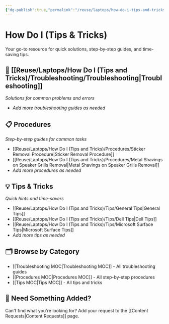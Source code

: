 ```yaml
---
{"dg-publish":true,"permalink":"/reuse/laptops/how-do-i-tips-and-tricks/how-do-i-tips-and-tricks/"}
---
```



# How Do I (Tips & Tricks)

Your go-to resource for quick solutions, step-by-step guides, and time-saving tips.

## 🔧 [[Reuse/Laptops/How Do I (Tips and Tricks)/Troubleshooting/Troubleshooting\|Troubleshooting]]
*Solutions for common problems and errors*

- *Add more troubleshooting guides as needed*

## 📋 Procedures  
*Step-by-step guides for common tasks*
- [[Reuse/Laptops/How Do I (Tips and Tricks)/Procedures/Sticker Removal Procedure\|Sticker Removal Procedure]]
- [[Reuse/Laptops/How Do I (Tips and Tricks)/Procedures/Metal Shavings on Speaker Grills Removal\|Metal Shavings on Speaker Grills Removal]]
- *Add more procedures as needed*

## 💡 Tips & Tricks
*Quick hints and time-savers*
- [[Reuse/Laptops/How Do I (Tips and Tricks)/Tips/General Tips\|General Tips]]
- [[Reuse/Laptops/How Do I (Tips and Tricks)/Tips/Dell Tips\|Dell Tips]]
- [[Reuse/Laptops/How Do I (Tips and Tricks)/Tips/Microsoft Surface Tips\|Microsoft Surface Tips]]
- *Add more tips as needed*

## 🗂️ Browse by Category
- [[Troubleshooting MOC\|Troubleshooting MOC]] - All troubleshooting guides
- [[Procedures MOC\|Procedures MOC]] - All step-by-step procedures
- [[Tips MOC\|Tips MOC]] - All tips and tricks

## 📝 Need Something Added?
Can't find what you're looking for? Add your request to the [[Content Requests\|Content Requests]] page.
